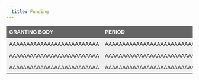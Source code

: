 ```yaml
---
  title: Funding
---
```


<style type="text/css">
.tg  {border-collapse:collapse;border-spacing:0;}
.tg td{border-style:solid;border-width:0px;font-family:Arial, sans-serif;font-size:14px;overflow:hidden;padding:8px 8px;
  word-break:normal;}
.tg th{border-style:solid;border-width:0px;font-family:Arial, sans-serif;font-size:14px;font-weight:normal;
  overflow:hidden;padding:8px 8px;word-break:normal;}
.tg .tg-2egc{background-color:#efefef;border-color:#ffffff;text-align:left;vertical-align:top}
.tg .tg-k1oc{background-color:#efefef;border-color:#ffffff;font-family:Arial, Helvetica, sans-serif !important;text-align:left;
  vertical-align:top}
.tg .tg-g6p1{background-color:#656565;border-color:#ffffff;color:#ffffff;font-weight:bold;text-align:left;vertical-align:top}
.tg .tg-sfm4{background-color:#c0c0c0;border-color:#ffffff;color:#000000;text-align:left;vertical-align:top}
</style>
<table class="tg" width = "300">
<thead>
  <tr>
    <th class="tg-g6p1" width = "25%">GRANTING BODY</th>
    <th class="tg-g6p1" width = "15%">PERIOD</th>
    <th class="tg-g6p1" width = "25%">PROJECT TITLE</th>
    <th class="tg-g6p1" width = "20%">INVESTIGATOR(S)</th>
    <th class="tg-g6p1" width = "15%">AMOUNT</th>
  </tr>
</thead>
<tbody>
  <tr>
    <td class="tg-2egc" >AAAAAAAAAAAAAAAAAAAAAAAAAA</td>
    <td class="tg-2egc" >AAAAAAAAAAAAAAAAAAAAAAAAAA</td>
    <td class="tg-2egc" >AAAAAAAAAAAAAAAAAAAAAAAAAA</td>
    <td class="tg-2egc" >AAAAAAAAAAAAAAAAAAAAAAAAAA</td>
    <td class="tg-2egc" >AAAAAAAAAAAAAAAAAAAAAAAAAA</td>
  </tr>
  <tr>
    <td class="tg-2egc" >AAAAAAAAAAAAAAAAAAAAAAAAAA</td>
    <td class="tg-2egc" >AAAAAAAAAAAAAAAAAAAAAAAAAA</td>
    <td class="tg-2egc" >AAAAAAAAAAAAAAAAAAAAAAAAAA</td>
    <td class="tg-2egc" >AAAAAAAAAAAAAAAAAAAAAAAAAA</td>
    <td class="tg-2egc" >AAAAAAAAAAAAAAAAAAAAAAAAAA</td>
  </tr>
  <tr>
    <td class="tg-2egc" >AAAAAAAAAAAAAAAAAAAAAAAAAA</td>
    <td class="tg-2egc" >AAAAAAAAAAAAAAAAAAAAAAAAAA</td>
    <td class="tg-2egc" >AAAAAAAAAAAAAAAAAAAAAAAAAA</td>
    <td class="tg-2egc" >AAAAAAAAAAAAAAAAAAAAAAAAAA</td>
    <td class="tg-2egc" >AAAAAAAAAAAAAAAAAAAAAAAAAA</td>
  </tr>
</tbody>
</table>

